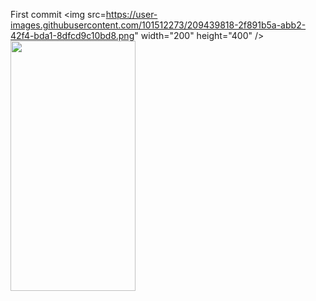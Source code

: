 First commit
<img src=https://user-images.githubusercontent.com/101512273/209439818-2f891b5a-abb2-42f4-bda1-8dfcd9c10bd8.png" width="200" height="400" /> <img src="https://user-images.githubusercontent.com/101512273/209439831-398615ee-20e8-4c71-8fc5-a8ac071f00b2.png" width="200" height="400" />
